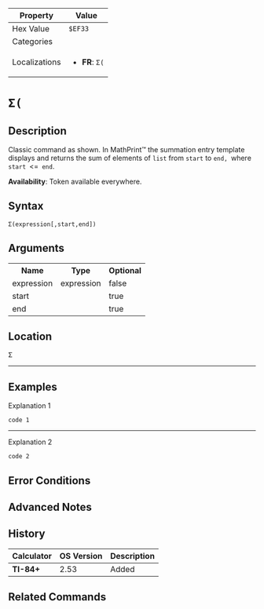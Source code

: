 | Property      | Value |
|---------------|-------|
| Hex Value     | `$EF33`|
| Categories    | <ul></ul> |
| Localizations | <ul><li><b>FR</b>: `Σ(`</li></ul> |

# `Σ(`

## Description
Classic command as shown.
In MathPrint™ the summation entry template displays and returns the sum of elements of `list`  from `start`  to `end, `where` start `<=` end`.


<b>Availability</b>: Token available everywhere.

## Syntax
`Σ(expression[,start,end])`

## Arguments
<table>
<tr><th>Name</th><th>Type</th><th>Optional</th></tr>

<tr><td>expression</td><td>expression</td><td>false</td></tr>

<tr><td>start</td><td></td><td>true</td></tr>

<tr><td>end</td><td></td><td>true</td></tr>

</table>

## Location
<kbd>Σ</kbd>
<hr>

## Examples

Explanation 1
```ti-basic
code 1
```
---
Explanation 2
```ti-basic
code 2
```

## Error Conditions


## Advanced Notes


## History
| Calculator | OS Version | Description |
|------------|------------|-------------|
| <b>TI-84+</b> | 2.53 | Added

## Related Commands

    